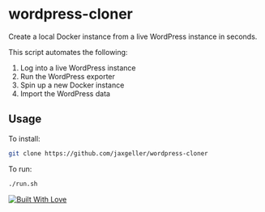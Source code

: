 # wordpress-cloner

Create a local Docker instance from a live WordPress instance in seconds.

This script automates the following:

1. Log into a live WordPress instance
2. Run the WordPress exporter
3. Spin up a new Docker instance
4. Import the WordPress data

## Usage

To install:

```bash
git clone https://github.com/jaxgeller/wordpress-cloner
```

To run:

```bash
./run.sh
```

[![Built With Love](http://forthebadge.com/images/badges/built-with-love.svg)](http://forthebadge.com)
